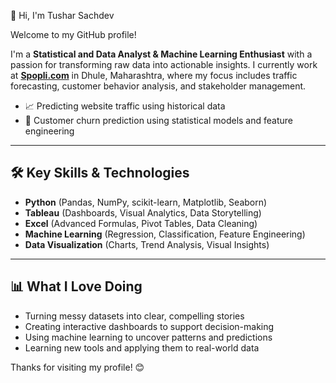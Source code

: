 👋 Hi, I'm Tushar Sachdev

Welcome to my GitHub profile!

I'm a **Statistical and Data Analyst & Machine Learning Enthusiast** with a passion for transforming raw data into actionable insights. I currently work at **[Spopli.com](https://spopli.com)** in Dhule, Maharashtra, where my focus includes traffic forecasting, customer behavior analysis, and stakeholder management.

- 📈 Predicting website traffic using historical data
- 🔁 Customer churn prediction using statistical models and feature engineering

---

## 🛠️ Key Skills & Technologies

- **Python** (Pandas, NumPy, scikit-learn, Matplotlib, Seaborn)  
- **Tableau** (Dashboards, Visual Analytics, Data Storytelling)  
- **Excel** (Advanced Formulas, Pivot Tables, Data Cleaning)  
- **Machine Learning** (Regression, Classification, Feature Engineering)  
- **Data Visualization** (Charts, Trend Analysis, Visual Insights)

---

## 📊 What I Love Doing

- Turning messy datasets into clear, compelling stories
- Creating interactive dashboards to support decision-making
- Using machine learning to uncover patterns and predictions
- Learning new tools and applying them to real-world data

Thanks for visiting my profile! 😊

